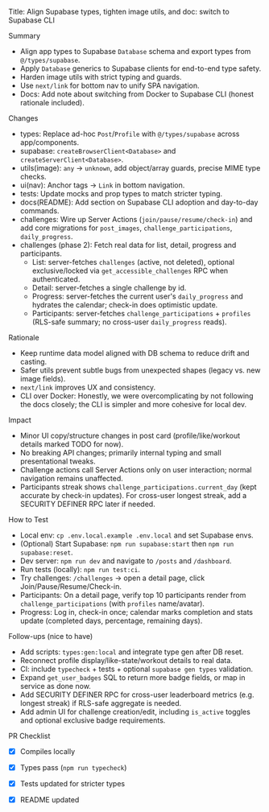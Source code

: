Title: Align Supabase types, tighten image utils, and doc: switch to Supabase CLI

Summary
- Align app types to Supabase `Database` schema and export types from `@/types/supabase`.
- Apply `Database` generics to Supabase clients for end-to-end type safety.
- Harden image utils with strict typing and guards.
- Use `next/link` for bottom nav to unify SPA navigation.
- Docs: Add note about switching from Docker to Supabase CLI (honest rationale included).

Changes
- types: Replace ad-hoc `Post`/`Profile` with `@/types/supabase` across app/components.
- supabase: `createBrowserClient<Database>` and `createServerClient<Database>`.
- utils(image): `any` -> `unknown`, add object/array guards, precise MIME type checks.
- ui(nav): Anchor tags -> `Link` in bottom navigation.
- tests: Update mocks and prop types to match stricter typing.
- docs(README): Add section on Supabase CLI adoption and day-to-day commands.
 - challenges: Wire up Server Actions (`join/pause/resume/check-in`) and add core migrations for `post_images`, `challenge_participations`, `daily_progress`.
 - challenges (phase 2): Fetch real data for list, detail, progress and participants.
   - List: server-fetches `challenges` (active, not deleted), optional exclusive/locked via `get_accessible_challenges` RPC when authenticated.
   - Detail: server-fetches a single challenge by id.
   - Progress: server-fetches the current user's `daily_progress` and hydrates the calendar; check-in does optimistic update.
   - Participants: server-fetches `challenge_participations` + `profiles` (RLS-safe summary; no cross-user `daily_progress` reads).

Rationale
- Keep runtime data model aligned with DB schema to reduce drift and casting.
- Safer utils prevent subtle bugs from unexpected shapes (legacy vs. new image fields).
- `next/link` improves UX and consistency.
- CLI over Docker: Honestly, we were overcomplicating by not following the docs closely; the CLI is simpler and more cohesive for local dev.

Impact
- Minor UI copy/structure changes in post card (profile/like/workout details marked TODO for now).
- No breaking API changes; primarily internal typing and small presentational tweaks.
 - Challenge actions call Server Actions only on user interaction; normal navigation remains unaffected.
 - Participants streak shows `challenge_participations.current_day` (kept accurate by check-in updates). For cross-user longest streak, add a SECURITY DEFINER RPC later if needed.

How to Test
- Local env: `cp .env.local.example .env.local` and set Supabase envs.
- (Optional) Start Supabase: `npm run supabase:start` then `npm run supabase:reset`.
- Dev server: `npm run dev` and navigate to `/posts` and `/dashboard`.
- Run tests (locally): `npm run test:ci`.
 - Try challenges: `/challenges` → open a detail page, click Join/Pause/Resume/Check-in.
 - Participants: On a detail page, verify top 10 participants render from `challenge_participations` (with `profiles` name/avatar).
 - Progress: Log in, check-in once; calendar marks completion and stats update (completed days, percentage, remaining days).

Follow-ups (nice to have)
- Add scripts: `types:gen:local` and integrate type gen after DB reset.
- Reconnect profile display/like-state/workout details to real data.
- CI: include `typecheck` + tests + optional `supabase gen types` validation.
 - Expand `get_user_badges` SQL to return more badge fields, or map in service as done now.
 - Add SECURITY DEFINER RPC for cross-user leaderboard metrics (e.g. longest streak) if RLS-safe aggregate is needed.
 - Add admin UI for challenge creation/edit, including `is_active` toggles and optional exclusive badge requirements.

PR Checklist
- [x] Compiles locally
- [x] Types pass (`npm run typecheck`)
- [x] Tests updated for stricter types
- [x] README updated

